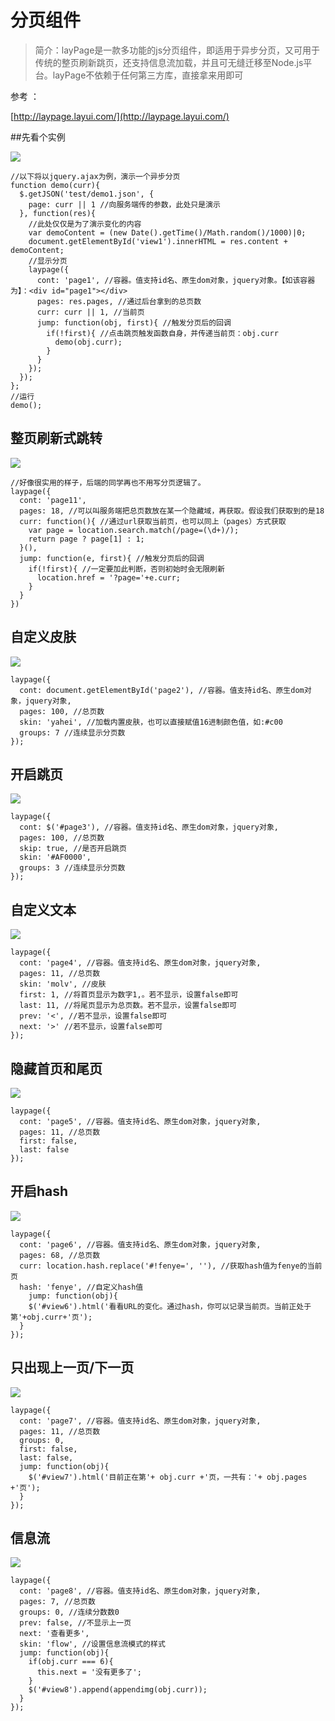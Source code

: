 分页组件
=========

> 简介：layPage是一款多功能的js分页组件，即适用于异步分页，又可用于传统的整页刷新跳页，还支持信息流加载，并且可无缝迁移至Node.js平台。layPage不依赖于任何第三方库，直接拿来用即可

参考 ： 

[http://laypage.layui.com/](http://laypage.layui.com/)


##先看个实例

![](http://img.hb.aicdn.com/2c263dae44140a60a83e7c710747b27db5189fb41578-JmJTH7_fw658)


	//以下将以jquery.ajax为例，演示一个异步分页
	function demo(curr){
	  $.getJSON('test/demo1.json', {
	    page: curr || 1 //向服务端传的参数，此处只是演示
	  }, function(res){
	    //此处仅仅是为了演示变化的内容
	    var demoContent = (new Date().getTime()/Math.random()/1000)|0;
	    document.getElementById('view1').innerHTML = res.content + demoContent;
	    //显示分页
	    laypage({
	      cont: 'page1', //容器。值支持id名、原生dom对象，jquery对象。【如该容器为】：<div id="page1"></div>
	      pages: res.pages, //通过后台拿到的总页数
	      curr: curr || 1, //当前页
	      jump: function(obj, first){ //触发分页后的回调
	        if(!first){ //点击跳页触发函数自身，并传递当前页：obj.curr
	          demo(obj.curr);
	        }
	      }
	    });
	  });
	};
	//运行
	demo();



## 整页刷新式跳转

![](http://img.hb.aicdn.com/50f7075979c70f38b80a1f507d2d0d1dba2a4a3572b-0xskjc_fw658)

	//好像很实用的样子，后端的同学再也不用写分页逻辑了。
	laypage({
	  cont: 'page11',
	  pages: 18, //可以叫服务端把总页数放在某一个隐藏域，再获取。假设我们获取到的是18
	  curr: function(){ //通过url获取当前页，也可以同上（pages）方式获取
	    var page = location.search.match(/page=(\d+)/);
	    return page ? page[1] : 1;
	  }(), 
	  jump: function(e, first){ //触发分页后的回调
	    if(!first){ //一定要加此判断，否则初始时会无限刷新
	      location.href = '?page='+e.curr;
	    }
	  }
	})

## 自定义皮肤

![](http://img.hb.aicdn.com/e4e02820417799f01a81837e3f14ae4155057142757-UR5yQe_fw658)

	laypage({
	  cont: document.getElementById('page2'), //容器。值支持id名、原生dom对象，jquery对象,
	  pages: 100, //总页数
	  skin: 'yahei', //加载内置皮肤，也可以直接赋值16进制颜色值，如:#c00
	  groups: 7 //连续显示分页数
	});

## 开启跳页

![](http://img.hb.aicdn.com/425658e71019656a96477694492eb36208ccda91c22-Y09uxz_fw658)

	laypage({
	  cont: $('#page3'), //容器。值支持id名、原生dom对象，jquery对象,
	  pages: 100, //总页数
	  skip: true, //是否开启跳页
	  skin: '#AF0000',
	  groups: 3 //连续显示分页数
	});


## 自定义文本

![](http://img.hb.aicdn.com/2e8cdcba20d50491da0532cae8e63fe94780af84656-8rm2ec_fw658)

	laypage({
	  cont: 'page4', //容器。值支持id名、原生dom对象，jquery对象,
	  pages: 11, //总页数
	  skin: 'molv', //皮肤
	  first: 1, //将首页显示为数字1,。若不显示，设置false即可
	  last: 11, //将尾页显示为总页数。若不显示，设置false即可
	  prev: '<', //若不显示，设置false即可
	  next: '>' //若不显示，设置false即可
	});

## 隐藏首页和尾页

![](http://img.hb.aicdn.com/c2558e0ba5fe7e5a143e291e51019b261de630225a1-L52WQG_fw658)

	laypage({
	  cont: 'page5', //容器。值支持id名、原生dom对象，jquery对象,
	  pages: 11, //总页数
	  first: false,
	  last: false
	});

## 开启hash

![](http://img.hb.aicdn.com/78b3e9fb33b8762a37b6cb31ecda9f7739d31c3f15e0-eGnzke_fw658)

	laypage({
	  cont: 'page6', //容器。值支持id名、原生dom对象，jquery对象,
	  pages: 68, //总页数
	  curr: location.hash.replace('#!fenye=', ''), //获取hash值为fenye的当前页
	  hash: 'fenye', //自定义hash值
	    jump: function(obj){
	    $('#view6').html('看看URL的变化。通过hash，你可以记录当前页。当前正处于第'+obj.curr+'页');
	  }
	});

## 只出现上一页/下一页

![](http://img.hb.aicdn.com/2dab92de981f5cec4ebeaa4499458e99833ca56884b-5Eyik9_fw658)

	laypage({
	  cont: 'page7', //容器。值支持id名、原生dom对象，jquery对象,
	  pages: 11, //总页数
	  groups: 0,
	  first: false,
	  last: false,
	  jump: function(obj){
	    $('#view7').html('目前正在第'+ obj.curr +'页，一共有：'+ obj.pages +'页');
	  }
	});

## 信息流

![](http://img.hb.aicdn.com/6a81eb7fe8c0f7c67ad206f08b4e4fb0f1f7b7ee807-HT1VCh_fw658)

	laypage({
	  cont: 'page8', //容器。值支持id名、原生dom对象，jquery对象,
	  pages: 7, //总页数
	  groups: 0, //连续分数数0
	  prev: false, //不显示上一页
	  next: '查看更多',
	  skin: 'flow', //设置信息流模式的样式
	  jump: function(obj){
	    if(obj.curr === 6){
	      this.next = '没有更多了';
	    }
	    $('#view8').append(appendimg(obj.curr));
	  }
	});